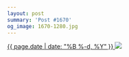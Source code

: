 ```yaml
---
layout: post
summary: 'Post #1670'
og_image: 1670-1280.jpg
---
```


<p>
 <time>
  <a href="/1670">
   {{ page.date | date: "%B %-d, %Y" }}
  </a>
 </time>
 <a href="/1670">
  <img data-taken="8/7/2022" sizes="(min-width: 700px) 50vw, calc(100vw - 2rem)" src="{{ site.assets_url }}/1670-640.jpg" srcset="{{ site.assets_url }}/1670-320.jpg 320w, {{ site.assets_url }}/1670-640.jpg 640w, {{ site.assets_url }}/1670-960.jpg 960w, {{ site.assets_url }}/1670-1280.jpg 1280w"/>
 </a>
</p>
